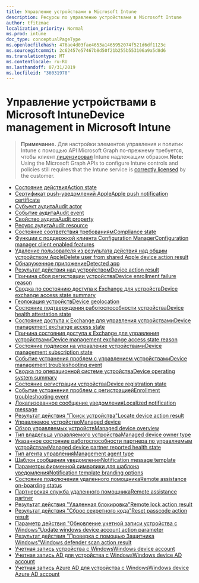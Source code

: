 ```yaml
---
title: Управление устройствами в Microsoft Intune
description: Ресурсы по управлению устройствами в Microsoft Intune
author: tfitzmac
localization_priority: Normal
ms.prod: intune
doc_type: conceptualPageType
ms.openlocfilehash: 476ae4d03fae4653a1465952074f521d6df1123c
ms.sourcegitcommit: 2c62457e57467b8d50f21b255b553106a9a5d8d6
ms.translationtype: MT
ms.contentlocale: ru-RU
ms.lasthandoff: 07/31/2019
ms.locfileid: "36031978"
---
```

# <a name="device-management-in-microsoft-intune"></a><span data-ttu-id="5a7fc-103">Управление устройствами в Microsoft Intune</span><span class="sxs-lookup"><span data-stu-id="5a7fc-103">Device management in Microsoft Intune</span></span>

> <span data-ttu-id="5a7fc-104">**Примечание.** Для настройки элементов управления и политик Intune с помощью API Microsoft Graph по-прежнему требуется, чтобы клиент [лицензировал](https://www.microsoft.com/en-us/cloud-platform/microsoft-intune-pricing) Intune надлежащим образом.</span><span class="sxs-lookup"><span data-stu-id="5a7fc-104">**Note:** Using the Microsoft Graph APIs to configure Intune controls and policies still requires that the Intune service is [correctly licensed](https://www.microsoft.com/en-us/cloud-platform/microsoft-intune-pricing) by the customer.</span></span>

- [<span data-ttu-id="5a7fc-105">Состояние действия</span><span class="sxs-lookup"><span data-stu-id="5a7fc-105">Action state</span></span>](intune-devices-actionstate.md)
- [<span data-ttu-id="5a7fc-106">Сертификат push-уведомлений Apple</span><span class="sxs-lookup"><span data-stu-id="5a7fc-106">Apple push notification certificate</span></span>](intune-devices-applepushnotificationcertificate.md)
- [<span data-ttu-id="5a7fc-107">Субъект аудита</span><span class="sxs-lookup"><span data-stu-id="5a7fc-107">Audit actor</span></span>](intune-auditing-auditactor.md)
- [<span data-ttu-id="5a7fc-108">Событие аудита</span><span class="sxs-lookup"><span data-stu-id="5a7fc-108">Audit event</span></span>](intune-auditing-auditevent.md)
- [<span data-ttu-id="5a7fc-109">Свойство аудита</span><span class="sxs-lookup"><span data-stu-id="5a7fc-109">Audit property</span></span>](intune-auditing-auditproperty.md)
- [<span data-ttu-id="5a7fc-110">Ресурс аудита</span><span class="sxs-lookup"><span data-stu-id="5a7fc-110">Audit resource</span></span>](intune-auditing-auditresource.md)
- [<span data-ttu-id="5a7fc-111">Состояние соответствия требованиям</span><span class="sxs-lookup"><span data-stu-id="5a7fc-111">Compliance state</span></span>](intune-devices-compliancestate.md)
- [<span data-ttu-id="5a7fc-112">Функции с поддержкой клиента Configuration Manager</span><span class="sxs-lookup"><span data-stu-id="5a7fc-112">Configuration manager client enabled features</span></span>](intune-devices-configurationmanagerclientenabledfeatures.md)
- [<span data-ttu-id="5a7fc-113">Удаление пользователя из результата действия над общим устройством Apple</span><span class="sxs-lookup"><span data-stu-id="5a7fc-113">Delete user from shared Apple device action result</span></span>](intune-devices-deleteuserfromsharedappledeviceactionresult.md)
- [<span data-ttu-id="5a7fc-114">Обнаруженное приложение</span><span class="sxs-lookup"><span data-stu-id="5a7fc-114">Detected app</span></span>](intune-devices-detectedapp.md)
- [<span data-ttu-id="5a7fc-115">Результат действия над устройством</span><span class="sxs-lookup"><span data-stu-id="5a7fc-115">Device action result</span></span>](intune-devices-deviceactionresult.md)
- [<span data-ttu-id="5a7fc-116">Причина сбоя регистрации устройства</span><span class="sxs-lookup"><span data-stu-id="5a7fc-116">Device enrollment failure reason</span></span>](intune-troubleshooting-deviceenrollmentfailurereason.md)
- [<span data-ttu-id="5a7fc-117">Сводка по состоянию доступа к Exchange для устройств</span><span class="sxs-lookup"><span data-stu-id="5a7fc-117">Device exchange access state summary</span></span>](intune-devices-deviceexchangeaccessstatesummary.md)
- [<span data-ttu-id="5a7fc-118">Геолокация устройств</span><span class="sxs-lookup"><span data-stu-id="5a7fc-118">Device geolocation</span></span>](intune-devices-devicegeolocation.md)
- [<span data-ttu-id="5a7fc-119">Состояние подтверждения работоспособности устройства</span><span class="sxs-lookup"><span data-stu-id="5a7fc-119">Device health attestation state</span></span>](intune-devices-devicehealthattestationstate.md)
- [<span data-ttu-id="5a7fc-120">Состояние доступа к Exchange для управления устройствами</span><span class="sxs-lookup"><span data-stu-id="5a7fc-120">Device management exchange access state</span></span>](intune-devices-devicemanagementexchangeaccessstate.md)
- [<span data-ttu-id="5a7fc-121">Причина состояния доступа к Exchange для управления устройствами</span><span class="sxs-lookup"><span data-stu-id="5a7fc-121">Device management exchange access state reason</span></span>](intune-devices-devicemanagementexchangeaccessstatereason.md)
- [<span data-ttu-id="5a7fc-122">Состояние подписки на управление устройствами</span><span class="sxs-lookup"><span data-stu-id="5a7fc-122">Device management subscription state</span></span>](intune-devices-devicemanagementsubscriptionstate.md)
- [<span data-ttu-id="5a7fc-123">Событие устранения проблем с управлением устройствами</span><span class="sxs-lookup"><span data-stu-id="5a7fc-123">Device management troubleshooting event</span></span>](intune-troubleshooting-devicemanagementtroubleshootingevent.md)
- [<span data-ttu-id="5a7fc-124">Сводка по операционной системе устройства</span><span class="sxs-lookup"><span data-stu-id="5a7fc-124">Device operating system summary</span></span>](intune-devices-deviceoperatingsystemsummary.md)
- [<span data-ttu-id="5a7fc-125">Состояние регистрации устройства</span><span class="sxs-lookup"><span data-stu-id="5a7fc-125">Device registration state</span></span>](intune-devices-deviceregistrationstate.md)
- [<span data-ttu-id="5a7fc-126">Событие устранения проблем с регистрацией</span><span class="sxs-lookup"><span data-stu-id="5a7fc-126">Enrollment troubleshooting event</span></span>](intune-troubleshooting-enrollmenttroubleshootingevent.md)
- [<span data-ttu-id="5a7fc-127">Локализованное сообщение уведомления</span><span class="sxs-lookup"><span data-stu-id="5a7fc-127">Localized notification message</span></span>](intune-notification-localizednotificationmessage.md)
- [<span data-ttu-id="5a7fc-128">Результат действия "Поиск устройства"</span><span class="sxs-lookup"><span data-stu-id="5a7fc-128">Locate device action result</span></span>](intune-devices-locatedeviceactionresult.md)
- [<span data-ttu-id="5a7fc-129">Управляемое устройство</span><span class="sxs-lookup"><span data-stu-id="5a7fc-129">Managed device</span></span>](intune-devices-manageddevice.md)
- [<span data-ttu-id="5a7fc-130">Обзор управляемых устройств</span><span class="sxs-lookup"><span data-stu-id="5a7fc-130">Managed device overview</span></span>](intune-devices-manageddeviceoverview.md)
- [<span data-ttu-id="5a7fc-131">Тип владельца управляемого устройства</span><span class="sxs-lookup"><span data-stu-id="5a7fc-131">Managed device owner type</span></span>](intune-devices-manageddeviceownertype.md)
- [<span data-ttu-id="5a7fc-132">Указанное состояние работоспособности партнера по управляемым устройствам</span><span class="sxs-lookup"><span data-stu-id="5a7fc-132">Managed device partner reported health state</span></span>](intune-devices-manageddevicepartnerreportedhealthstate.md)
- [<span data-ttu-id="5a7fc-133">Тип агента управления</span><span class="sxs-lookup"><span data-stu-id="5a7fc-133">Management agent type</span></span>](intune-devices-managementagenttype.md)
- [<span data-ttu-id="5a7fc-134">Шаблон сообщения уведомления</span><span class="sxs-lookup"><span data-stu-id="5a7fc-134">Notification message template</span></span>](intune-notification-notificationmessagetemplate.md)
- [<span data-ttu-id="5a7fc-135">Параметры фирменной символики для шаблона уведомления</span><span class="sxs-lookup"><span data-stu-id="5a7fc-135">Notification template branding options</span></span>](intune-notification-notificationtemplatebrandingoptions.md)
- [<span data-ttu-id="5a7fc-136">Состояние подключения удаленного помощника</span><span class="sxs-lookup"><span data-stu-id="5a7fc-136">Remote assistance on-boarding status</span></span>](intune-remoteassistance-remoteassistanceonboardingstatus.md)
- [<span data-ttu-id="5a7fc-137">Партнерская служба удаленного помощника</span><span class="sxs-lookup"><span data-stu-id="5a7fc-137">Remote assistance partner</span></span>](intune-remoteassistance-remoteassistancepartner.md)
- [<span data-ttu-id="5a7fc-138">Результат действия "Удаленная блокировка"</span><span class="sxs-lookup"><span data-stu-id="5a7fc-138">Remote lock action result</span></span>](intune-devices-remotelockactionresult.md)
- [<span data-ttu-id="5a7fc-139">Результат действия "Сброс секретного кода"</span><span class="sxs-lookup"><span data-stu-id="5a7fc-139">Reset passcode action result</span></span>](intune-devices-resetpasscodeactionresult.md)
- [<span data-ttu-id="5a7fc-140">Параметр действия "Обновление учетной записи устройства с Windows"</span><span class="sxs-lookup"><span data-stu-id="5a7fc-140">Update windows device account action parameter</span></span>](intune-devices-updatewindowsdeviceaccountactionparameter.md)
- [<span data-ttu-id="5a7fc-141">Результат действия "Проверка с помощью Защитника Windows"</span><span class="sxs-lookup"><span data-stu-id="5a7fc-141">Windows defender scan action result</span></span>](intune-devices-windowsdefenderscanactionresult.md)
- [<span data-ttu-id="5a7fc-142">Учетная запись устройства с Windows</span><span class="sxs-lookup"><span data-stu-id="5a7fc-142">Windows device account</span></span>](intune-devices-windowsdeviceaccount.md)
- [<span data-ttu-id="5a7fc-143">Учетная запись AD для устройства с Windows</span><span class="sxs-lookup"><span data-stu-id="5a7fc-143">Windows device AD account</span></span>](intune-devices-windowsdeviceadaccount.md)
- [<span data-ttu-id="5a7fc-144">Учетная запись Azure AD для устройства с Windows</span><span class="sxs-lookup"><span data-stu-id="5a7fc-144">Windows device Azure AD account</span></span>](intune-devices-windowsdeviceazureadaccount.md)
